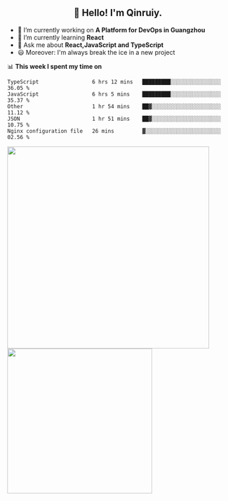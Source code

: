 <h2 align="center">👋 Hello! I'm Qinruiy.</h2>


- 🔭 I’m currently working on **A Platform for DevOps in Guangzhou**
- 🌱 I’m currently learning **React**
- 💬 Ask me about **React,JavaScript and TypeScript**
- 😃 Moreover: I'm always break the ice in a new project

📊 **This week I spent my time on**

<!--START_SECTION:waka-->
```text
TypeScript                 6 hrs 12 mins   █████████░░░░░░░░░░░░░░░░   36.05 % 
JavaScript                 6 hrs 5 mins    █████████░░░░░░░░░░░░░░░░   35.37 % 
Other                      1 hr 54 mins    ██▓░░░░░░░░░░░░░░░░░░░░░░   11.12 % 
JSON                       1 hr 51 mins    ██▓░░░░░░░░░░░░░░░░░░░░░░   10.75 % 
Nginx configuration file   26 mins         ▓░░░░░░░░░░░░░░░░░░░░░░░░   02.56 % 
```
<!--END_SECTION:waka-->

<p>
<img align="left" width="460" src="https://github-readme-stats.vercel.app/api?username=Qinruiy&custom_title=Qrinruiy's Github Stats&theme=graywhite&hide_border=true"/> <img align="left" width="330" src="https://github-readme-stats.vercel.app/api/top-langs/?username=Qinruiy&layout=compact&theme=graywhite&hide_border=true"/>
</p>
